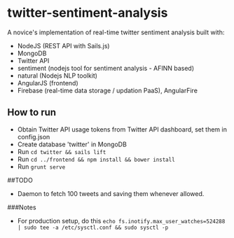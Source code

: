# twitter-sentiment-analysis
A novice's implementation of real-time twitter sentiment analysis built with:
* NodeJS (REST API with Sails.js)
* MongoDB
* Twitter API
* sentiment (nodejs tool for sentiment analysis - AFINN based)
* natural (Nodejs NLP toolkit)
* AngularJS (frontend)
* Firebase (real-time data storage / updation PaaS), AngularFire

## How to run
* Obtain Twitter API usage tokens from Twitter API dashboard, set them in config.json
* Create database 'twitter' in MongoDB
* Run `cd twitter && sails lift`
* Run `cd ../frontend && npm install && bower install`
* Run `grunt serve`

##TODO
* Daemon to fetch 100 tweets and saving them whenever allowed.

###Notes
* For production setup, do this `echo fs.inotify.max_user_watches=524288 | sudo tee -a /etc/sysctl.conf && sudo sysctl -p`